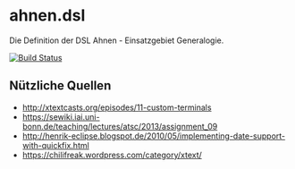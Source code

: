 # ahnen.dsl
Die Definition der DSL Ahnen - Einsatzgebiet Generalogie.

[![Build Status](https://travis-ci.org/FunThomas424242/ahnen.dsl.svg?branch=master)](https://travis-ci.org/FunThomas424242/ahnen.dsl)



## Nützliche Quellen

* http://xtextcasts.org/episodes/11-custom-terminals
* https://sewiki.iai.uni-bonn.de/teaching/lectures/atsc/2013/assignment_09
* http://henrik-eclipse.blogspot.de/2010/05/implementing-date-support-with-quickfix.html
* https://chilifreak.wordpress.com/category/xtext/